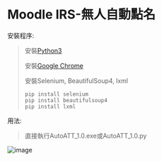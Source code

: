 # Moodle IRS-無人自動點名

安裝程序:
>安裝[Python3](https://www.python.org/downloads/)
>
>安裝[Google Chrome](https://www.google.com/intl/zh-TW/chrome/)
>
>安裝Selenium, BeautifulSoup4, lxml
>
>```
>pip install selenium
>pip install beautifulsoup4
>pip install lxml
>```


用法:
>直接執行AutoATT_1.0.exe或AutoATT_1.0.py

![image](https://github.com/ykchen03/Python-AutoAttend/assets/112570539/d1e3edcb-1845-495b-916d-5ad492b23da2)
